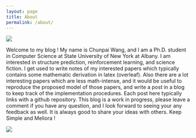 ```yaml
---
layout: page
title: About
permalink: /about/
---
```


![](../assets/img/profile.jpeg)

Welcome to my blog ! My name is Chunpai Wang, and I am a Ph.D. student in Computer Science at State University of New York at Albany. I am interested in structure prediction, reinforcement learning, and science fiction. I get used to write notes of my interested papers which typically contains some mathematic derivation in latex (overleaf). Also there are a lot interesting papers which are less math-intense, and it would be useful to reproduce the proposed model of those papers, and write a post in a blog to keep track of the implementation procedures.  Each post here typically links with a github repository. This blog is a work in progress, please leave a comment if you have any question, and I look forward to seeing your any feedback as well. It is always good to share your ideas with others. Keep Simple and Meliora !    

![](../assets/img/header.png)